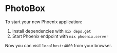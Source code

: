 # PhotoBox

To start your new Phoenix application:

1. Install dependencies with `mix deps.get`
2. Start Phoenix endpoint with `mix phoenix.server`

Now you can visit `localhost:4000` from your browser.
